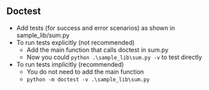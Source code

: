 ## Doctest
* Add tests (for success and error scenarios) as shown in sample_lib/sum.py
* To run tests explicitly (not recommended)
    * Add the main function that calls doctest in sum.py
    * Now you could `python .\sample_lib\sum.py -v` to test directly
* To run tests implicitly (recommended)
    * You do not need to add the main function 
    * `python -m doctest -v .\sample_lib\sum.py`
